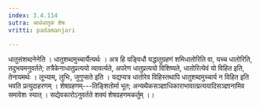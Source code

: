 ```yaml
---
index: 3.4.114
sutra: आर्धधातुकं शेषः
vritti: padamanjari

---
```

धातुसंशब्दनेनेति । धातुशब्दमुच्चार्येत्यर्थः । अत्र हि यङ्विधौ यद्धातुग्रहणं शमिधातोरिति वा, यच्च धातोरिति, तदुभयमनुवर्तते; तत्रैकेनाधातुप्रत्ययो व्यावर्त्यते, अपरेण धातुप्रत्ययो विशिष्यते, धातोरित्येवं यो विहित इति, तेनायमर्थः । लूभ्याम्, लुभिः, जुगुप्सते इति । यद्यप्यत्र धातोरेव विहिस्तथापि धातुशब्दमुच्चार्य न विहित इति भवति प्रत्युदाहरणम् । शेषग्रहणम्---तिङ्शितोर्मा भूत; अन्यथैकसञ्ज्ञाधिकाराभावात्प्रत्ययादिसञ्ज्ञानामिव समावेशः स्यात् ।
सद्येवकारोऽनुवर्तते शक्यं शेषग्रहणमकर्तुम् ।।